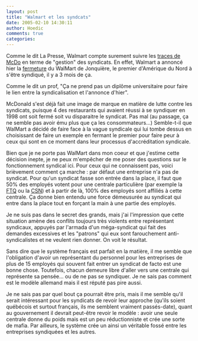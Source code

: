 ```yaml
---
layout: post
title: "Walmart et les syndcats"
date: 2005-02-10 14:30:11
author: Hoedic
comments: true
categories: 
---
```



Comme le dit La Presse, Walmart compte surement suivre les [traces de McDo](http://www.cyberpresse.ca/actualites/article/article_complet.php?path=/actualites/article/10/1,63,0,022005,916233.php) en terme de "gestion" des syndicats. En effet, Walmart a annoncé hier la [fermeture](http://ledevoir.com/2005/02/10/74526.html) du WalMart de Jonquière, le premier d'Amérique du Nord à s'être syndiqué, il y a 3 mois de ça.

Comme le dit un prof, "Ça ne prend pas un diplôme universitaire pour faire le lien entre la syndicalisation et l'annonce d'hier".

McDonald s'est déjà fait une image de marque en matière de lutte contre les syndicats, puisque 4 des restaurants qui avaient réussi à se syndiquer en 1998 ont soit fermé soit vu disparaitre le syndicat. Pas mal (au passage, ça ne semble pas avoir ému plus que ça les consommateurs...) Semble-t-il que WalMart a décidé de faire face à la vague syndicale qui lui tombe dessus en choisissant de faire un exemple en fermant le premier pour faire peur à ceux qui sont en ce moment dans leur processus d'accréditation syndicale.

Bien que je ne porte pas WalMart dans mon coeur et que j'estime cette décision inepte, je ne peux m'empêcher de me poser des questions sur le fonctionnement syndical ici. Pour ceux qui ne connaissent pas, voici brièvement comment ça marche : par défaut une entreprise n'a pas de syndicat. Pour qu'un syndicat fasse son entrée dans la place, il faut que 50% des employés votent pour une centrale particulière (par exemple la [FTQ](http://www.ftq.qc.ca/) ou la [CSN](http://www.csn.qc.ca/)) et à partir de là, 100% des employés sont affiliés à cette centrale. Ça donne bien entendu une force démeusurée au syndicat qui entre dans la place tout en forçant la main à une partie des employés.

Je ne suis pas dans le secret des grands, mais j'ai l'impression que cette situation amène des conflits toujours très violents entre représentant syndicaux, appuyés par l'armada d'un méga-syndicat qui fait des demandes excessives et les "patrons" qui eux sont farouchement anti-syndicalistes et ne veulent rien donner. On voit le résultat.

Sans dire que le système français est parfait en la matière, il me semble que l'obligation d'avoir un représentant du personnel pour les entreprises de plus de 15 employés qui souvent fait entrer un syndicat de facto est une bonne chose. Toutefois, chacun demeure libre d'aller vers une centrale qui représente sa pensée... ou de ne pas se syndiquer. Je ne sais pas comment est le modèle allemand mais il est réputé pas pire aussi.

Je ne sais pas par quel bout ça pourrait être pris, mais il me semble qu'il serait intéressant pour les syndicats de revoir leur approche (qu'ils soient québécois et surtout français, ils me semblent vraiment passés-date), quant au gouvernement il devrait peut-être revoir le modèle : avoir une seule centrale donne du poids mais est un peu réductionniste et crée une sorte de mafia. Par ailleurs, le système crée un ainsi un véritable fossé entre les entreprises syndiquées et les autres.